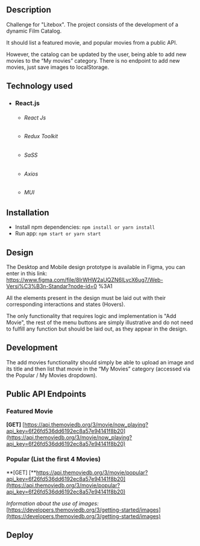 ## Description

Challenge for "Litebox". The project consists of the development of a dynamic Film Catalog.

It should list a featured movie, and popular movies from a public API.

However, the catalog can be updated by the user, being able to add new movies to the “My movies” category. There is no endpoint to add new movies, just save images to localStorage.

## Technology used

-   ### React.js
    -   ###### React Js
    -   ###### Redux Toolkit
    -   ###### SaSS
    -   ###### Axios
    -   ###### MUI

## Installation

-   Install npm dependencies: `npm install or yarn install`
-   Run app: `npm start or yarn start`

## Design

The Desktop and Mobile design prototype is available in Figma, you can enter in this link: https://www.figma.com/file/8IrWHW2aUQZN6ILycX6ug7/Web-Versi%C3%B3n-Standar?node-id=0 %3A1

All the elements present in the design must be laid out with their corresponding interactions and states (Hovers).

The only functionality that requires logic and implementation is "Add Movie", the rest of the menu buttons are simply illustrative and do not need to fulfill any function but should be laid out, as they appear in the design.

## Development

The add movies functionality should simply be able to upload an image and its title and then list that movie in the “My Movies” category (accessed via the Popular / My Movies dropdown).

## Public API Endpoints

### **Featured Movie**

**[GET]** [https://api.themoviedb.org/3/movie/now_playing?api_key=6f26fd536dd6192ec8a57e94141f8b20](https://api.themoviedb.org/3/movie/now_playing?api_key=6f26fd536dd6192ec8a57e94141f8b20)

### **Popular (List the first 4 Movies)**

**[GET] [**https://api.themoviedb.org/3/movie/popular?api_key=6f26fd536dd6192ec8a57e94141f8b20](https://api.themoviedb.org/3/movie/popular?api_key=6f26fd536dd6192ec8a57e94141f8b20)

_Information about the use of images:_ [https://developers.themoviedb.org/3/getting-started/images](https://developers.themoviedb.org/3/getting-started/images)

## Deploy
